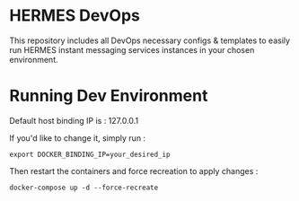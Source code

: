 # HERMES DevOps

This repository includes all DevOps necessary configs & templates to easily run HERMES instant messaging services instances in your chosen environment.

# Running Dev Environment

Default host binding IP is : 127.0.0.1

If you'd like to change it, simply run :

`export DOCKER_BINDING_IP=your_desired_ip`

Then restart the containers and force recreation to apply changes : 

`docker-compose up -d --force-recreate`

